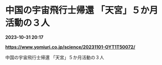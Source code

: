 # 中国の宇宙飛行士帰還 「天宮」５か月活動の３人

**2023-10-31 20:17**

**https://www.yomiuri.co.jp/science/20231101-OYT1T50072/**

中国の宇宙飛行士帰還 「天宮」５か月活動の３人